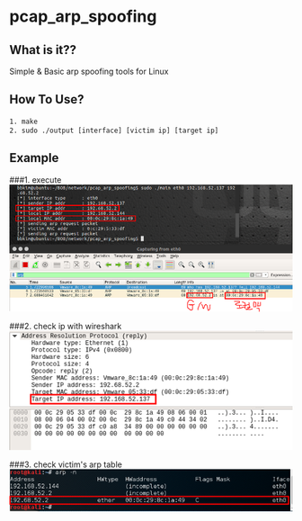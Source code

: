 # pcap_arp_spoofing

## What is it??
Simple & Basic arp spoofing tools for Linux


## How To Use?
	1. make
	2. sudo ./output [interface] [victim ip] [target ip]

## Example
###1. execute
![Alt text](./img/example1.png)

###2. check ip with wireshark
![Alt text](./img/example2.png)

###3. check victim's arp table
![Alt text](./img/example3.png)


